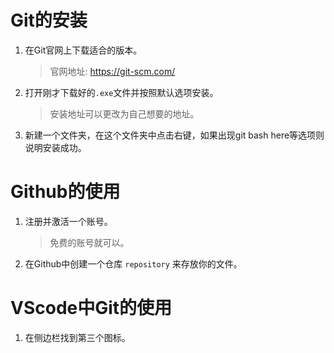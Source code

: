 # Git的安装
1. 在Git官网上下载适合的版本。
    >官网地址:  https://git-scm.com/
2. 打开刚才下载好的`.exe`文件并按照默认选项安装。
    >安装地址可以更改为自己想要的地址。
3. 新建一个文件夹，在这个文件夹中点击右键，如果出现git bash here等选项则说明安装成功。


# Github的使用
1. 注册并激活一个账号。
    >免费的账号就可以。
2. 在Github中创建一个仓库 `repository` 来存放你的文件。

# VScode中Git的使用
1. 在侧边栏找到第三个图标。